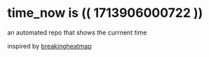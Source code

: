 # time_now is (( 1713906000722 ))

an automated repo that shows the currnent time

inspired by [breakingheatmap](https://github.com/breakingheatmap/breakingheatmap)